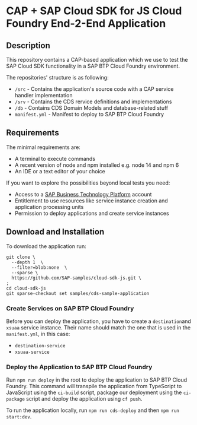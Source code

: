 # CAP + SAP Cloud SDK for JS Cloud Foundry End-2-End Application

## Description
This repository contains a CAP-based application which we use to test the SAP Cloud SDK functionality in a SAP BTP Cloud Foundry environment.

The repositories' structure is as following:

- `/src` - Contains the application's source code with a CAP service handler implementation
- `/srv` - Contains the CDS rervice definitions and implementations
- `/db` - Contains CDS Domain Models and database-related stuff
- `manifest.yml` - Manifest to deploy to SAP BTP Cloud Foundry

## Requirements
The minimal requirements are:
- A terminal to execute commands
- A recent version of node and npm installed e.g. node 14 and npm 6
- An IDE or a text editor of your choice

If you want to explore the possibilities beyond local tests you need:
- Access to a [SAP Business Technology Platform](https://www.sap.com/products/business-technology-platform.html) account
- Entitlement to use resources like service instance creation and application processing units
- Permission to deploy applications and create service instances

## Download and Installation
To download the application run:

```
git clone \
  --depth 1  \
  --filter=blob:none  \
  --sparse \
  https://github.com/SAP-samples/cloud-sdk-js.git \
;
cd cloud-sdk-js
git sparse-checkout set samples/cds-sample-application
```

### Create Services on SAP BTP Cloud Foundry
Before you can deploy the application, you have to create a `destination`and `xsuaa` service instance.
Their name should match the one that is used in the `manifest.yml`, in this case:
- `destination-service`
- `xsuaa-service`

### Deploy the Application to SAP BTP Cloud Foundry
Run `npm run deploy` in the root to deploy the application to SAP BTP Cloud Foundry. This command will transpile the application from TypeScript to JavaScript using the `ci-build` script, package our deployment using the `ci-package` script and deploy the application using `cf push`.

To run the application locally, run `npm run cds-deploy` and then `npm run start:dev`.

